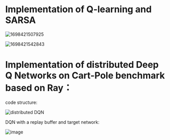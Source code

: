 # Implementation of Q-learning and SARSA

![1698421507925](https://github.com/linqq19/DQN-cartpole/assets/54255402/3c7301ce-67b5-4ed4-ad4c-0ddf119cd4b6)

![1698421542843](https://github.com/linqq19/DQN-cartpole/assets/54255402/23ca577f-2031-402b-ac64-f05f9e3e9227)

# Implementation of distributed Deep Q Networks on Cart-Pole benchmark based on Ray：

code structure:

![distributed DQN](https://github.com/linqq19/cs533-dqn/assets/54255402/a345ff2e-0870-4256-8110-56bfb2751ca5)

 DQN with a replay buffer and target network:

 
![image](https://github.com/linqq19/cs533-dqn/assets/54255402/4c329c63-bc7c-401c-b325-618fe23cde24)
